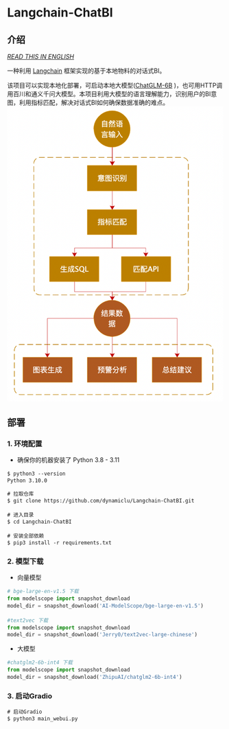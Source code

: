 # Langchain-ChatBI 

## 介绍
[_READ THIS IN ENGLISH_](README_en.md)

一种利用 [Langchain](https://github.com/hwchase17/langchain) 框架实现的基于本地物料的对话式BI。

该项目可以实现本地化部署，可启动本地大模型([ChatGLM-6B](https://github.com/THUDM/ChatGLM-6B) )，也可用HTTP调用百川和通义千问大模型。本项目利用大模型的语言理解能力，识别用户的BI意图，利用指标匹配，解决对话式BI如何确保数据准确的难点。
![](img/introduce.png)
## 部署

### 1. 环境配置

+ 确保你的机器安装了 Python 3.8 - 3.11
```
$ python3 --version
Python 3.10.0
```

```shell
# 拉取仓库
$ git clone https://github.com/dynamiclu/Langchain-ChatBI.git

# 进入目录
$ cd Langchain-ChatBI

# 安装全部依赖
$ pip3 install -r requirements.txt 
```
### 2. 模型下载
   + 向量模型
    
```python
# bge-large-en-v1.5 下载
from modelscope import snapshot_download
model_dir = snapshot_download('AI-ModelScope/bge-large-en-v1.5')

#text2vec 下载
from modelscope import snapshot_download
model_dir = snapshot_download('Jerry0/text2vec-large-chinese')
```
+ 大模型
```python
#chatglm2-6b-int4 下载
from modelscope import snapshot_download
model_dir = snapshot_download('ZhipuAI/chatglm2-6b-int4')
```

### 3. 启动Gradio
```shell
# 启动Gradio
$ python3 main_webui.py
```